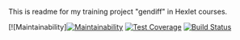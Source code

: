 This is readme for my training project "gendiff" in Hexlet courses.


[![Maintainability][![Maintainability](https://api.codeclimate.com/v1/badges/2b0cdc86df597ce4a238/maintainability)](https://codeclimate.com/github/0TH0N/project-lvl3-s390/maintainability)
[![Test Coverage](https://api.codeclimate.com/v1/badges/2b0cdc86df597ce4a238/test_coverage)](https://codeclimate.com/github/0TH0N/project-lvl3-s390/test_coverage)
[![Build Status](https://travis-ci.com/0TH0N/project-lvl3-s390.svg?branch=master)](https://travis-ci.com/0TH0N/project-lvl3-s390)
